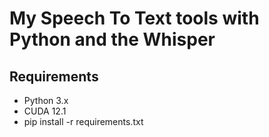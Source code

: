 # My Speech To Text tools with Python and the Whisper

## Requirements

- Python 3.x
- CUDA 12.1
- pip install -r requirements.txt
